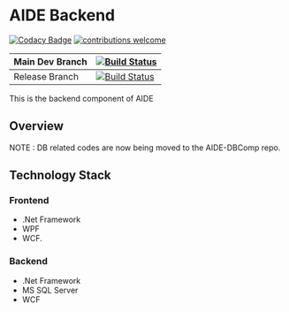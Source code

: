 # AIDE Backend
[![Codacy Badge](https://api.codacy.com/project/badge/Grade/290611e4797c4bc887e59b617e5fbe65)](https://app.codacy.com/app/m3lles/aide-backend?utm_source=github.com&utm_medium=referral&utm_content=rsx-labs/aide-backend&utm_campaign=Badge_Grade_Settings)
[![contributions welcome](https://img.shields.io/badge/contributions-welcome-brightgreen.svg?style=flat)](https://github.com/dwyl/esta/issues)


|  Main Dev Branch | [![Build Status](https://dev.azure.com/rsx-labs/aide/_apis/build/status/rsx-labs.aide-backend-ci-build?branchName=master)](https://dev.azure.com/rsx-labs/aide/_build/latest?definitionId=9&branchName=master)  |
|---|---|
|  Release Branch | [![Build Status](https://dev.azure.com/rsx-labs/aide/_apis/build/status/rsx-labs.aide-backend-release-build?branchName=release)](https://dev.azure.com/rsx-labs/aide/_build/latest?definitionId=8&branchName=release)  |


This is the backend component of AIDE

## Overview

NOTE : DB related codes are now being moved to the AIDE-DBComp repo.

## Technology Stack

### Frontend
- .Net Framework
- WPF
- WCF.

### Backend
- .Net Framework
- MS SQL Server
- WCF
